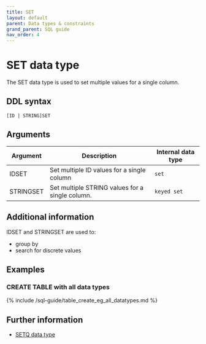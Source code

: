 ```yaml
---
title: SET
layout: default
parent: Data types & constraints
grand_parent: SQL guide
nav_order: 4
---
```


# SET data type

The SET data type is used to set multiple values for a single column.

## DDL syntax

```
[ID | STRING]SET
```

## Arguments

| Argument | Description | Internal data type |
|---|---|---|
| IDSET | Set multiple ID values for a single column | `set` |
| STRINGSET | Set multiple STRING values for a single column. | `keyed set` |

## Additional information

IDSET and STRINGSET are used to:
* group by
* search for discrete values

## Examples

### CREATE TABLE with all data types

{% include /sql-guide/table_create_eg_all_datatypes.md %}

## Further information

* [SETQ data type](/docs/sql-guide/data-types/data-type-setq)
